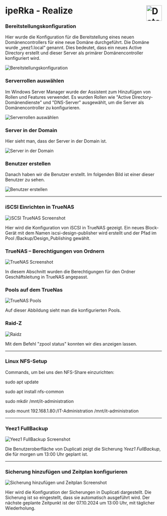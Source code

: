 # ipeRka - Realize  <img src="https://github.com/ironflipper/DataFlex/blob/main/Dokumentationen/iperka/Images/LOGO.png" alt="DataFlex Logo" align="right" width="50"/>

### Bereitstellungskonfiguration
Hier wurde die Konfiguration für die Bereitstellung eines neuen Domänencontrollers für eine neue Domäne durchgeführt. Die Domäne wurde „yeez1.local“ genannt. Dies bedeutet, dass ein neues Active Directory erstellt und dieser Server als primärer Domänencontroller konfiguriert wird.

![Bereitstellungskonfiguration](https://github.com/ironflipper/DataFlex/blob/main/Dokumentationen/iperka/Images/Bild%20(8).png)

### Serverrollen auswählen
Im Windows Server Manager wurde der Assistent zum Hinzufügen von Rollen und Features verwendet. Es wurden Rollen wie "Active Directory-Domänendienste" und "DNS-Server" ausgewählt, um die Server als Domänencontroller zu konfigurieren.

![Serverrollen auswählen](https://github.com/ironflipper/DataFlex/blob/main/Dokumentationen/iperka/Images/Bild%20(6).png)

### Server in der Domain
Hier sieht man, dass der Server in der Domain ist.

![Server in der Domain](https://github.com/ironflipper/DataFlex/blob/main/Dokumentationen/iperka/Images/Bild%20(3).png)

### Benutzer erstellen
Danach haben wir die Benutzer erstellt. Im folgenden Bild ist einer dieser Benutzer zu sehen.

![Benutzer erstellen](https://github.com/ironflipper/DataFlex/blob/main/Dokumentationen/iperka/Images/Bild%20(9).png)

---
### iSCSI Einrichten in TrueNAS

![iSCSI TrueNAS Screenshot](https://github.com/ironflipper/DataFlex/blob/main/Dokumentationen/iperka/Images/iscsi%20truernas.png)

Hier wird die Konfiguration von iSCSI in TrueNAS gezeigt. Ein neues Block-Gerät mit dem Namen iscsi-design-publisher wird erstellt und der Pfad im Pool /Backup/Design_Publishing gewählt. 

### TrueNAS – Berechtigungen von Ordnern

![TrueNAS Screenshot](https://github.com/ironflipper/DataFlex/blob/main/Dokumentationen/iperka/Images/true.png)

In diesem Abschnitt wurden die Berechtigungen für den Ordner Geschäftsleitung in TrueNAS angepasst. 

### Pools auf dem TrueNas

![TrueNAS Pools](https://github.com/ironflipper/DataFlex/blob/main/Dokumentationen/iperka/Images/truenaspools.png)

Auf dieser Abbildung sieht man die konfigurierten Pools.

### Raid-Z

![Raidz](https://github.com/ironflipper/DataFlex/blob/main/Dokumentationen/iperka/Images/raidzz.png)

Mit dem Befehl "zpool status" konnten wir dies anzeigen lassen.

---
### Linux NFS-Setup

Commands, um bei uns den NFS-Share einzurichten:

sudo apt update

sudo apt install nfs-common

sudo mkdir /mnt/it-administration

sudo mount 192.168.1.80:/IT-Administration /mnt/it-administration

 ---

### Yeez1 FullBackup

![Yeez1 FullBackup Screenshot](https://github.com/ironflipper/DataFlex/blob/main/Dokumentationen/iperka/Images/backu2.png)

Die Benutzeroberfläche von Duplicati zeigt die Sicherung *Yeez1 FullBackup*, die für morgen um 13:00 Uhr geplant ist. 

---

### Sicherung hinzufügen und Zeitplan konfigurieren

![Sicherung hinzufügen und Zeitplan Screenshot](https://github.com/ironflipper/DataFlex/blob/main/Dokumentationen/iperka/Images/basckip.png)

Hier wird die Konfiguration der  Sicherungen in Duplicati dargestellt. Die Sicherung ist so eingestellt, dass sie automatisch ausgeführt wird. Der nächste geplante Zeitpunkt ist der 07.10.2024 um 13:00 Uhr, mit täglicher Wiederholung.
